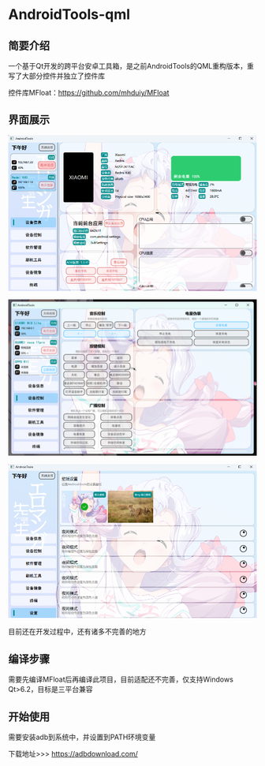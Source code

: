 # AndroidTools-qml

## 简要介绍
一个基于Qt开发的跨平台安卓工具箱，是之前AndroidTools的QML重构版本，重写了大部分控件并独立了控件库

控件库MFloat：https://github.com/mhduiy/MFloat

## 界面展示

![alt text](doc/image.png)

![alt text](doc/image1.png)

![alt text](doc/image2.png)

目前还在开发过程中，还有诸多不完善的地方

## 编译步骤

需要先编译MFloat后再编译此项目，目前适配还不完善，仅支持Windows Qt>6.2，目标是三平台兼容

## 开始使用

需要安装adb到系统中，并设置到PATH环境变量

下载地址>>> https://adbdownload.com/